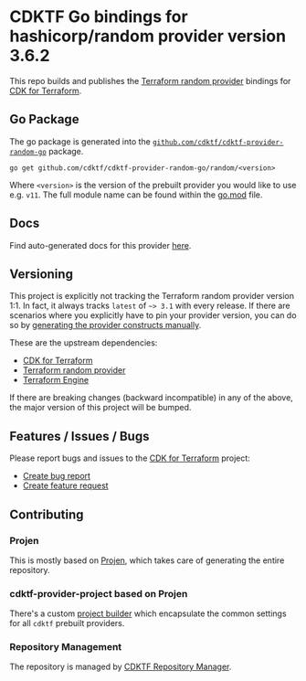 # CDKTF Go bindings for hashicorp/random provider version 3.6.2

This repo builds and publishes the [Terraform random provider](https://registry.terraform.io/providers/hashicorp/random/3.6.2/docs) bindings for [CDK for Terraform](https://cdk.tf).

## Go Package

The go package is generated into the [`github.com/cdktf/cdktf-provider-random-go`](https://github.com/cdktf/cdktf-provider-random-go) package.

`go get github.com/cdktf/cdktf-provider-random-go/random/<version>`

Where `<version>` is the version of the prebuilt provider you would like to use e.g. `v11`. The full module name can be found
within the [go.mod](https://github.com/cdktf/cdktf-provider-random-go/blob/main/random/go.mod#L1) file.

## Docs

Find auto-generated docs for this provider [here](https://github.com/cdktf/cdktf-provider-random/blob/main/docs/API.go.md).


## Versioning

This project is explicitly not tracking the Terraform random provider version 1:1. In fact, it always tracks `latest` of `~> 3.1` with every release. If there are scenarios where you explicitly have to pin your provider version, you can do so by [generating the provider constructs manually](https://cdk.tf/imports).

These are the upstream dependencies:

* [CDK for Terraform](https://cdk.tf)
* [Terraform random provider](https://registry.terraform.io/providers/hashicorp/random/3.6.2)
* [Terraform Engine](https://terraform.io)

If there are breaking changes (backward incompatible) in any of the above, the major version of this project will be bumped.

## Features / Issues / Bugs

Please report bugs and issues to the [CDK for Terraform](https://cdk.tf) project:

* [Create bug report](https://cdk.tf/bug)
* [Create feature request](https://cdk.tf/feature)

## Contributing

### Projen

This is mostly based on [Projen](https://github.com/projen/projen), which takes care of generating the entire repository.

### cdktf-provider-project based on Projen

There's a custom [project builder](https://github.com/cdktf/cdktf-provider-project) which encapsulate the common settings for all `cdktf` prebuilt providers.


### Repository Management

The repository is managed by [CDKTF Repository Manager](https://github.com/cdktf/cdktf-repository-manager/).
